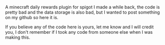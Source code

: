 A minecraft daily rewards plugin for spigot I made a while back, the code is pretty bad and the data storage is also bad, but I wanted to post something on my github so here it is.

If you believe any of the code here is yours, let me know and I will credit you, I don't remember if I took any code from someone else when I was making this.
